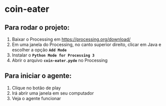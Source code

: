 # coin-eater

## Para rodar o projeto:
1. Baixar o Processing em https://processing.org/download/
2. Em uma janela do Processing, no canto superior direito, clicar em Java e escolher a opção **`Add Mode`**
3. Instalar o **`Python Mode for Processing 3`**
4. Abrir o arquivo **`coin-eater.pyde`** no Processing

## Para iniciar o agente:
1. Clique no botão de play
2. Irá abrir uma janela em seu computador
3. Veja o agente funcionar
